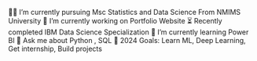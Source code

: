 👨‍🏭 I’m currently pursuing Msc Statistics and Data Science From NMIMS University
🔭 I’m currently working on Portfolio Website
⏳ Recently completed IBM Data Science Specialization
🌱 I’m currently learning Power BI
💬 Ask me about Python , SQL
🥅 2024 Goals: Learn ML, Deep Learning, Get internship, Build projects
  

<!---
AmitMishra2002/AmitMishra2002 is a ✨ special ✨ repository because its `README.md` (this file) appears on your GitHub profile.
You can click the Preview link to take a look at your changes.
--->
